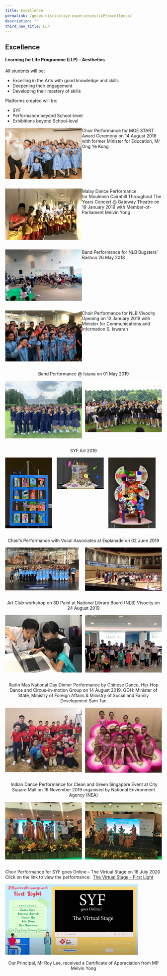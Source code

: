 ```yaml
---
title: Excellence
permalink: /gesps-distinctive-experiences/LLP/excellence/
description: ""
third_nav_title: LLP
---
```

## Excellence

#### Learning for Life Programme (LLP) – Aesthetics

All students will be:

*   Excelling in the Arts with good knowledge and skills
*   Deepening their engagement
*   Developing their mastery of skills

Platforms created will be:

*   SYF
*   Performance beyond School-level
*   Exhibitions beyond School-level

<img src="/images/STARTS_14_AUG-35.jpg" style="width:49%" align=left>Choir Performance for MOE START Award Ceremony on 14 August 2018 with former Minister for Education, Mr Ong Ye Kung
<br clear="left"><br>

<img src="/images/IMG_5008-300x200.jpg" style="width:49%" align=left>Malay Dance Performance for Moulmein Cairnhill Throughout The Years Concert @ Gateway Theatre on 19 January 2019 with Member-of-Parliament Melvin Yong
<br clear="left"><br>

<img src="/images/admin-300x200.jpg" style="width:49%" align=left>Band Performance for NLB Bugsters’ Bashon 26 May 2018
<br clear="left"><br>

<img src="/images/PHOTO-2019-01-21-15-26-42-300x200.jpg" style="width:49%" align=left>Choir Performance for NLB Vivocity Opening on 12 January 2019 with Minister for Communications and Information S. Iswaran
<br clear="left"><br>

<p align="center"> Band Performance @ Istana on 01 May 2019</p>
<img src="/images/1-300x225.jpeg" style="width:49%" align=left>
<img src="/images/2-1-300x200.jpg" style="width:49%" align=right>
<br clear="left"><br>

<p align="center"> SYF Art 2019</p>
<img src="/images/Category-A-P1-P2-2-e1558659245264-200x300.jpg" style="width:30%;margin-right:15px;" align = "left">
<img src="/images/Category-B-P3-P4-300x200.jpg" style="width:30%;margin-right:15px;" align = "left">
<img src="/images/Category-C-P5-P6-e1557888521643-200x300.jpg" style="width:30%;margin-right:15px;" align = "left">
<br clear="left"><br>

<p align="center"> Choir’s Performance with Vocal Associates at Esplanade on 02 June 2019</p>
<img src="/images/Choir-2-1-300x174.jpeg" style="width:47%" align=left>
<img src="/images/Choir-1-300x169.jpeg" style="width:49%" align=right>
<br clear="left"><br>

<p align="center"> Art Club workshop on 3D Paint at National Library Board (NLB) Vivocity on 24 August 2019</p>
<img src="/images/Art Club workshop on 3D Paint at National Library Board (NLB) Vivocity on 24 August 2019.jpg" style="width:49%" align=left>
<img src="/images/Art Club workshop on 3D Paint for National Library Board (NLB) Vivocity on 24 August 2019_2.jpg" style="width:49%" align=right>
<br clear="left"><br>

<p align="center"> Radin Mas National Day Dinner Performance  
by Chinese Dance, Hip-Hop Dance and Circus-in-motion Group on 14 August 2019.  
GOH: Minister of State, Ministry of Foreign Affairs  
& Ministry of Social and Family Development Sam Tan</p>
<img src="/images/Circus in motion Hip hop Dance.jpeg" style="width:49%" align=left>
<img src="/images/Chinese Dance.jpg" style="width:49%" align=right>
<br clear="left"><br>

<p align="center">  Indian Dance Performance for Clean and Green Singapore Event at City Square Mall  
on 16 November 2019 organised by National Environment Agency (NEA)</p>
<img src="/images/Indian Dance Performance for Clean and Green Singapore Event.jpg" style="width:49%" align=left>
<img src="/images/at City Sqaure Mall on 16 November 2019 organised by National Environment Agency (NEA)_2.jpg" style="width:49%" align=right>
<br clear="left"><br>

Choir Performance for SYF goes Online – The Virtual Stage on 18 July 2020  <br>
Click on the link to view the performance:  [The Virtual Stage - First Light](https://www.youtube.com/watch?v=03swm1x_Q4s&list=PLRGFo1hZVPDmfi4xnQ2S_-3YpAoxK_81B&index=17)

<img src="/images/Choir Performance (1).jpg" style="width:85%">

<p align="center">Our Principal, Mr Roy Lee, received a Certificate of Appreciation from MP Melvin Yong</p>

